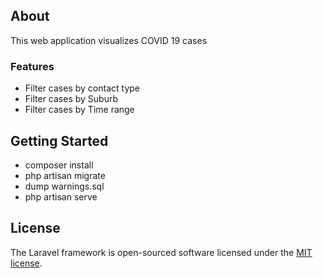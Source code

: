
## About

This web application visualizes COVID 19 cases
### Features
- Filter cases by contact type
- Filter cases by Suburb
- Filter cases by Time range

## Getting Started
- composer install
- php artisan migrate
- dump warnings.sql
- php artisan serve

## License

The Laravel framework is open-sourced software licensed under the [MIT license](https://opensource.org/licenses/MIT).

